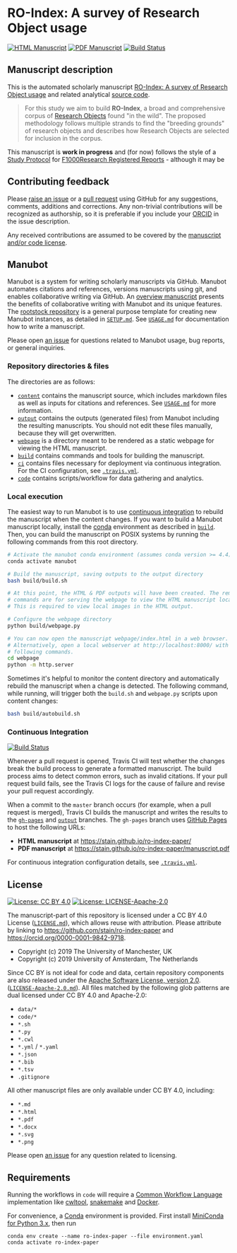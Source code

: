 # RO-Index: A survey of Research Object usage

<!-- usage note: edit the H1 title above to personalize the manuscript -->

[![HTML Manuscript](https://img.shields.io/badge/manuscript-HTML-blue.svg)](https://stain.github.io/ro-index-paper/)
[![PDF Manuscript](https://img.shields.io/badge/manuscript-PDF-blue.svg)](https://stain.github.io/ro-index-paper/manuscript.pdf)
[![Build Status](https://travis-ci.com/stain/ro-index-paper.svg?branch=master)](https://travis-ci.com/stain/ro-index-paper)

## Manuscript description

<!-- usage note: edit this section. -->

This is the automated scholarly manuscript [RO-Index: A survey of Research Object usage](https://stain.github.io/ro-index-paper/) and related analytical [source code](code).

> For this study we aim to build **RO-Index**, a broad and comprehensive corpus 
> of [Research Objects](http://www.researchobject.org/) found "in the wild". 
> The proposed methodology follows multiple strands to find the 
> "breeding grounds" of research objects and describes how 
> Research Objects are selected for inclusion in the corpus.

This manuscript is **work in progress** and (for now) follows the style of a [Study Protocol](https://f1000research.com/for-authors/article-guidelines/study-protocols) for [F1000Research Registered Reports](https://f1000research.com/for-authors/article-guidelines/registered-reports) - although it may be 

## Contributing feedback

Please [raise an issue](https://github.com/stain/ro-index-paper/issues) or a [pull request](https://github.com/stain/ro-index-paper/pulls) using GitHub for any suggestions, comments, additions and corrections. Any non-trivial contributions will be recognized as authorship, so it is preferable if you include your [ORCID](https://orcid.org/) in the issue description.

Any received contributions are assumed to be covered by the [manuscript and/or code license](#license).

## Manubot

<!-- usage note: do not edit this section -->

Manubot is a system for writing scholarly manuscripts via GitHub.
Manubot automates citations and references, versions manuscripts using git, and enables collaborative writing via GitHub.
An [overview manuscript](https://greenelab.github.io/meta-review/ "Open collaborative writing with Manubot") presents the benefits of collaborative writing with Manubot and its unique features.
The [rootstock repository](https://git.io/fhQH1) is a general purpose template for creating new Manubot instances, as detailed in [`SETUP.md`](SETUP.md).
See [`USAGE.md`](USAGE.md) for documentation how to write a manuscript.

Please open [an issue](https://git.io/fhQHM) for questions related to Manubot usage, bug reports, or general inquiries.

### Repository directories & files

The directories are as follows:

+ [`content`](content) contains the manuscript source, which includes markdown files as well as inputs for citations and references.
  See [`USAGE.md`](USAGE.md) for more information.
+ [`output`](output) contains the outputs (generated files) from Manubot including the resulting manuscripts.
  You should not edit these files manually, because they will get overwritten.
+ [`webpage`](webpage) is a directory meant to be rendered as a static webpage for viewing the HTML manuscript.
+ [`build`](build) contains commands and tools for building the manuscript.
+ [`ci`](ci) contains files necessary for deployment via continuous integration.
  For the CI configuration, see [`.travis.yml`](.travis.yml).
+ [`code`](code) contains scripts/workflow for data gathering and analytics.

### Local execution

The easiest way to run Manubot is to use [continuous integration](#continuous-integration) to rebuild the manuscript when the content changes.
If you want to build a Manubot manuscript locally, install the [conda](https://conda.io) environment as described in [`build`](build).
Then, you can build the manuscript on POSIX systems by running the following commands from this root directory.

```sh
# Activate the manubot conda environment (assumes conda version >= 4.4)
conda activate manubot

# Build the manuscript, saving outputs to the output directory
bash build/build.sh

# At this point, the HTML & PDF outputs will have been created. The remaining
# commands are for serving the webpage to view the HTML manuscript locally.
# This is required to view local images in the HTML output.

# Configure the webpage directory
python build/webpage.py

# You can now open the manuscript webpage/index.html in a web browser.
# Alternatively, open a local webserver at http://localhost:8000/ with the
# following commands.
cd webpage
python -m http.server
```

Sometimes it's helpful to monitor the content directory and automatically rebuild the manuscript when a change is detected.
The following command, while running, will trigger both the `build.sh` and `webpage.py` scripts upon content changes:

```sh
bash build/autobuild.sh
```

### Continuous Integration

[![Build Status](https://travis-ci.com/stain/ro-index-paper.svg?branch=master)](https://travis-ci.com/stain/ro-index-paper)

Whenever a pull request is opened, Travis CI will test whether the changes break the build process to generate a formatted manuscript.
The build process aims to detect common errors, such as invalid citations.
If your pull request build fails, see the Travis CI logs for the cause of failure and revise your pull request accordingly.

When a commit to the `master` branch occurs (for example, when a pull request is merged), Travis CI builds the manuscript and writes the results to the [`gh-pages`](https://github.com/stain/ro-index-paper/tree/gh-pages) and [`output`](https://github.com/stain/ro-index-paper/tree/output) branches.
The `gh-pages` branch uses [GitHub Pages](https://pages.github.com/) to host the following URLs:

+ **HTML manuscript** at https://stain.github.io/ro-index-paper/
+ **PDF manuscript** at https://stain.github.io/ro-index-paper/manuscript.pdf

For continuous integration configuration details, see [`.travis.yml`](.travis.yml).

## License

<!--
usage note: edit this section to change the license of your manuscript or source code changes to this repository.
We encourage users to openly license their manuscripts, which is the default as specified below.
-->

[![License: CC BY 4.0](https://img.shields.io/badge/License%20All-CC%20BY%204.0-lightgrey.svg)](http://creativecommons.org/licenses/by/4.0/)
[![License: LICENSE-Apache-2.0](https://img.shields.io/badge/license-Apache--2.0-blue)](https://www.apache.org/licenses/LICENSE-2.0)

The manuscript-part of this repository is licensed under a CC BY 4.0 License ([`LICENSE.md`](LICENSE.md)), which allows reuse with attribution.
Please attribute by linking to <https://github.com/stain/ro-index-paper> and <https://orcid.org/0000-0001-9842-9718>.

* Copyright (c) 2019 The University of Manchester, UK
* Copyright (c) 2019 University of Amsterdam, The Netherlands

Since CC BY is not ideal for code and data, certain repository components are also released under the [Apache Software License, version 2.0](https://www.apache.org/licenses/LICENSE-2.). ([`LICENSE-Apache-2.0.md`](LICENSE-Apache-2.0.md)).
All files matched by the following glob patterns are dual licensed under CC BY 4.0 and Apache-2.0:

+ `data/*`
+ `code/*`
+ `*.sh`
+ `*.py`
+ `*.cwl`
+ `*.yml` / `*.yaml`
+ `*.json`
+ `*.bib`
+ `*.tsv`
+ `.gitignore`

All other manuscript files are only available under CC BY 4.0, including:

+ `*.md`
+ `*.html`
+ `*.pdf`
+ `*.docx`
+ `*.svg`
+ `*.png`


Please open [an issue](https://github.com/stain/ro-index-paper/issues) for any question related to licensing.

## Requirements

Running the workflows in `code` will require  a [Common Workflow Language](https://www.commonwl.org/) implementation like [cwltool](https://github.com/common-workflow-language/cwltool), [snakemake](https://snakemake.readthedocs.io/) and [Docker](https://www.docker.com/).

For convenience, a [Conda](https://conda.io/) environment is provided. First install [MiniConda for Python 3.x](https://conda.io/en/latest/miniconda.html), then run

    conda env create --name ro-index-paper --file environment.yaml
    conda activate ro-index-paper
